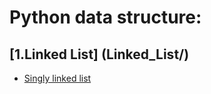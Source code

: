 # Python data structure:

## [1.Linked List] (Linked_List/)
- [Singly linked list](Linked_List/Singly_Linked_List.py.ipynb)
